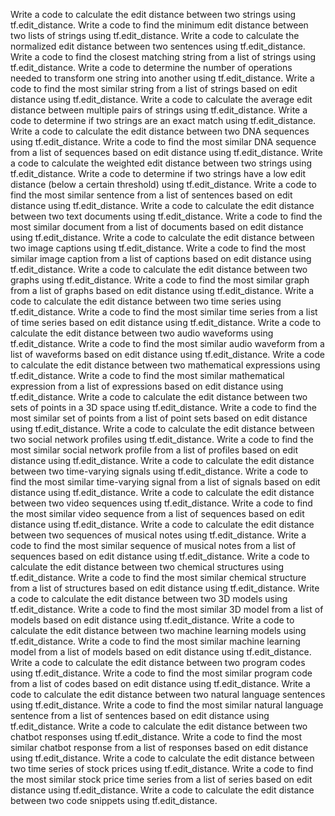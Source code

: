 Write a code to calculate the edit distance between two strings using tf.edit_distance.
Write a code to find the minimum edit distance between two lists of strings using tf.edit_distance.
Write a code to calculate the normalized edit distance between two sentences using tf.edit_distance.
Write a code to find the closest matching string from a list of strings using tf.edit_distance.
Write a code to determine the number of operations needed to transform one string into another using tf.edit_distance.
Write a code to find the most similar string from a list of strings based on edit distance using tf.edit_distance.
Write a code to calculate the average edit distance between multiple pairs of strings using tf.edit_distance.
Write a code to determine if two strings are an exact match using tf.edit_distance.
Write a code to calculate the edit distance between two DNA sequences using tf.edit_distance.
Write a code to find the most similar DNA sequence from a list of sequences based on edit distance using tf.edit_distance.
Write a code to calculate the weighted edit distance between two strings using tf.edit_distance.
Write a code to determine if two strings have a low edit distance (below a certain threshold) using tf.edit_distance.
Write a code to find the most similar sentence from a list of sentences based on edit distance using tf.edit_distance.
Write a code to calculate the edit distance between two text documents using tf.edit_distance.
Write a code to find the most similar document from a list of documents based on edit distance using tf.edit_distance.
Write a code to calculate the edit distance between two image captions using tf.edit_distance.
Write a code to find the most similar image caption from a list of captions based on edit distance using tf.edit_distance.
Write a code to calculate the edit distance between two graphs using tf.edit_distance.
Write a code to find the most similar graph from a list of graphs based on edit distance using tf.edit_distance.
Write a code to calculate the edit distance between two time series using tf.edit_distance.
Write a code to find the most similar time series from a list of time series based on edit distance using tf.edit_distance.
Write a code to calculate the edit distance between two audio waveforms using tf.edit_distance.
Write a code to find the most similar audio waveform from a list of waveforms based on edit distance using tf.edit_distance.
Write a code to calculate the edit distance between two mathematical expressions using tf.edit_distance.
Write a code to find the most similar mathematical expression from a list of expressions based on edit distance using tf.edit_distance.
Write a code to calculate the edit distance between two sets of points in a 3D space using tf.edit_distance.
Write a code to find the most similar set of points from a list of point sets based on edit distance using tf.edit_distance.
Write a code to calculate the edit distance between two social network profiles using tf.edit_distance.
Write a code to find the most similar social network profile from a list of profiles based on edit distance using tf.edit_distance.
Write a code to calculate the edit distance between two time-varying signals using tf.edit_distance.
Write a code to find the most similar time-varying signal from a list of signals based on edit distance using tf.edit_distance.
Write a code to calculate the edit distance between two video sequences using tf.edit_distance.
Write a code to find the most similar video sequence from a list of sequences based on edit distance using tf.edit_distance.
Write a code to calculate the edit distance between two sequences of musical notes using tf.edit_distance.
Write a code to find the most similar sequence of musical notes from a list of sequences based on edit distance using tf.edit_distance.
Write a code to calculate the edit distance between two chemical structures using tf.edit_distance.
Write a code to find the most similar chemical structure from a list of structures based on edit distance using tf.edit_distance.
Write a code to calculate the edit distance between two 3D models using tf.edit_distance.
Write a code to find the most similar 3D model from a list of models based on edit distance using tf.edit_distance.
Write a code to calculate the edit distance between two machine learning models using tf.edit_distance.
Write a code to find the most similar machine learning model from a list of models based on edit distance using tf.edit_distance.
Write a code to calculate the edit distance between two program codes using tf.edit_distance.
Write a code to find the most similar program code from a list of codes based on edit distance using tf.edit_distance.
Write a code to calculate the edit distance between two natural language sentences using tf.edit_distance.
Write a code to find the most similar natural language sentence from a list of sentences based on edit distance using tf.edit_distance.
Write a code to calculate the edit distance between two chatbot responses using tf.edit_distance.
Write a code to find the most similar chatbot response from a list of responses based on edit distance using tf.edit_distance.
Write a code to calculate the edit distance between two time series of stock prices using tf.edit_distance.
Write a code to find the most similar stock price time series from a list of series based on edit distance using tf.edit_distance.
Write a code to calculate the edit distance between two code snippets using tf.edit_distance.